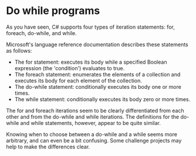 ﻿# Do while programs

As you have seen, C# supports four types of iteration statements: for, foreach, do-while, and while. 

Microsoft's language reference documentation describes these statements as follows:

- The for statement: executes its body while a specified Boolean expression (the 'condition') evaluates to true.
- The foreach statement: enumerates the elements of a collection and executes its body for each element of the collection.
- The do-while statement: conditionally executes its body one or more times.
- The while statement: conditionally executes its body zero or more times.

The for and foreach iterations seem to be clearly differentiated from each other and from the do-while and while iterations. The definitions for the do-while and while statements, however, appear to be quite similar. 

Knowing when to choose between a do-while and a while seems more arbitrary, and can even be a bit confusing. Some challenge projects may help to make the differences clear.

